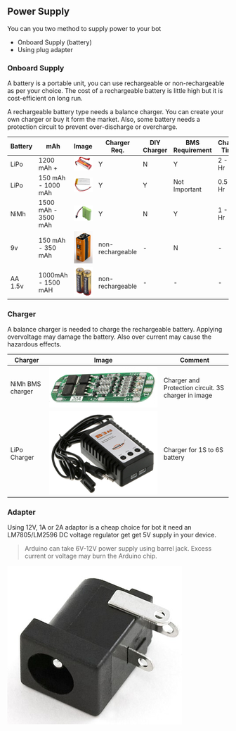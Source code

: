 ##  Power Supply

You can you two method to supply power to your bot
- Onboard Supply (battery)
- Using plug adapter

### Onboard Supply
A battery is a portable unit, you can use rechargeable or non-rechargeable as per your choice. The cost of a rechargeable battery is little high but it is cost-efficient on long run. 

A rechargeable battery type needs a balance charger. You can create your own charger or buy it form the market. Also, some battery needs a protection circuit to prevent over-discharge or overcharge.

| Battery              | mAh                 | Image        | Charger Req.     | DIY Charger | BMS Requirement | Charge Time |
|----------------------|---------------------|--------------|------------------|-------------|-----------------|-------------|
| LiPo                 | 1200 mAh +          | ![battery](images/lipo.jpg) | Y                | N           | Y               | 2 - 5 Hr    |
| LiPo                 | 150 mAh - 1000 mAh  | ![battery](images/lipo1.jpg) | Y                | Y           | Not Important   | 0.5 - 2 Hr  |
| NiMh                 | 1500 mAh - 3500 mAh | ![battery](images/nimh-battery.jpg) | Y                | N           | Y               | 1 - 5 Hr    |
| 9v                   | 150 mAh - 350 mAh   | ![battery](images/9v_battery.jpeg) | non-rechargeable  | -           | N               | -           |
| AA 1.5v              | 1000mAh - 1500 mAH  | ![battery](images/aa_battery.jpg) | non-rechargeable  | -           | -               | -           |

### Charger

A balance charger is needed to charge the rechargeable battery. Applying overvoltage may damage the battery. Also over current may cause the hazardous effects.

| Charger            | Image                        | Comment    |
|--------------------|------------------------------|------------|
| NiMh BMS charger   | ![](images/bms.jpg)          | Charger and Protection circuit. 3S charger in image  |
| LiPo Charger       | ![](images/lipo_charger.jpg) | Charger for 1S to 6S battery |

### Adapter

Using 12V, 1A or 2A adaptor is a cheap choice for bot it need an LM7805/LM2596 DC voltage regulator get get 5V supply in your device.

> Arduino can take 6V-12V power supply using barrel jack. Excess current or voltage may burn the Arduino chip. 

![](images/barrel_jack.jpg)
 
